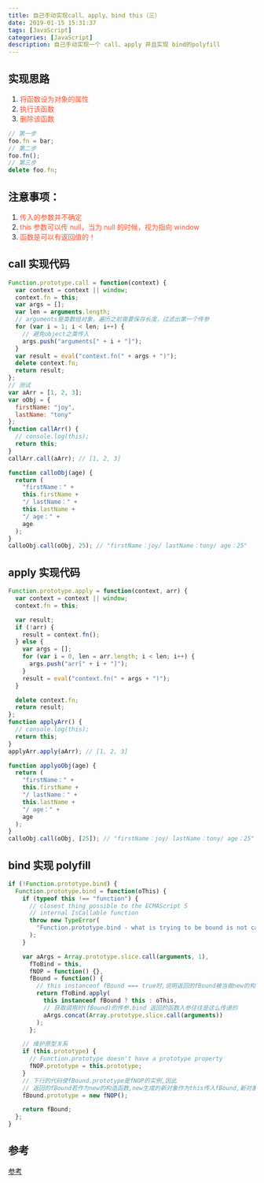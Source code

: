 ```yaml
---
title: 自己手动实现call、apply、bind this（三）
date: 2019-01-15 15:31:37
tags: [JavaScript]
categories: [JavaScript]
description: 自己手动实现一个 call、apply 并且实现 bind的polyfill
---
```


## 实现思路

1. <font color="#ff502c">将函数设为对象的属性</font>
2. <font color="#ff502c">执行该函数</font>
3. <font color="#ff502c">删除该函数</font>

```javascript
// 第一步
foo.fn = bar;
// 第二步
foo.fn();
// 第三步
delete foo.fn;
```

## 注意事项：

1. <font color="#ff502c">传入的参数并不确定</font>
2. <font color="#ff502c">this 参数可以传 null，当为 null 的时候，视为指向 window</font>
3. <font color="#ff502c">函数是可以有返回值的！</font>

## call 实现代码

```javascript
Function.prototype.call = function(context) {
  var context = context || window;
  context.fn = this;
  var args = [];
  var len = arguments.length;
  // arguments是类数组对象，遍历之前需要保存长度，过滤出第一个传参
  for (var i = 1; i < len; i++) {
    // 避免object之类传入
    args.push("arguments[" + i + "]");
  }
  var result = eval("context.fn(" + args + ")");
  delete context.fn;
  return result;
};
// 测试
var aArr = [1, 2, 3];
var oObj = {
  firstName: "joy",
  lastName: "tony"
};
function callArr() {
  // console.log(this);
  return this;
}
callArr.call(aArr); // [1, 2, 3]

function calloObj(age) {
  return (
    "firstName：" +
    this.firstName +
    "/ lastName：" +
    this.lastName +
    "/ age：" +
    age
  );
}
calloObj.call(oObj, 25); // "firstName：joy/ lastName：tony/ age：25"
```

## apply 实现代码

```javascript
Function.prototype.apply = function(context, arr) {
  var context = context || window;
  context.fn = this;

  var result;
  if (!arr) {
    result = context.fn();
  } else {
    var args = [];
    for (var i = 0, len = arr.length; i < len; i++) {
      args.push("arr[" + i + "]");
    }
    result = eval("context.fn(" + args + ")");
  }

  delete context.fn;
  return result;
};
function applyArr() {
  // console.log(this);
  return this;
}
applyArr.apply(aArr); // [1, 2, 3]

function applyoObj(age) {
  return (
    "firstName：" +
    this.firstName +
    "/ lastName：" +
    this.lastName +
    "/ age：" +
    age
  );
}
calloObj.call(oObj, [25]); // "firstName：joy/ lastName：tony/ age：25"
```

## bind 实现 polyfill

```javascript
if (!Function.prototype.bind) {
  Function.prototype.bind = function(oThis) {
    if (typeof this !== "function") {
      // closest thing possible to the ECMAScript 5
      // internal IsCallable function
      throw new TypeError(
        "Function.prototype.bind - what is trying to be bound is not callable"
      );
    }

    var aArgs = Array.prototype.slice.call(arguments, 1),
      fToBind = this,
      fNOP = function() {},
      fBound = function() {
        // this instanceof fBound === true时,说明返回的fBound被当做new的构造函数调用
        return fToBind.apply(
          this instanceof fBound ? this : oThis,
          // 获取调用时(fBound)的传参.bind 返回的函数入参往往是这么传递的
          aArgs.concat(Array.prototype.slice.call(arguments))
        );
      };

    // 维护原型关系
    if (this.prototype) {
      // Function.prototype doesn't have a prototype property
      fNOP.prototype = this.prototype;
    }
    // 下行的代码使fBound.prototype是fNOP的实例,因此
    // 返回的fBound若作为new的构造函数,new生成的新对象作为this传入fBound,新对象的__proto__就是fNOP的实例
    fBound.prototype = new fNOP();

    return fBound;
  };
}
```

## 参考

[参考](https://developer.mozilla.org/zh-CN/docs/Web/JavaScript/Reference/Global_Objects/Function/bind)
